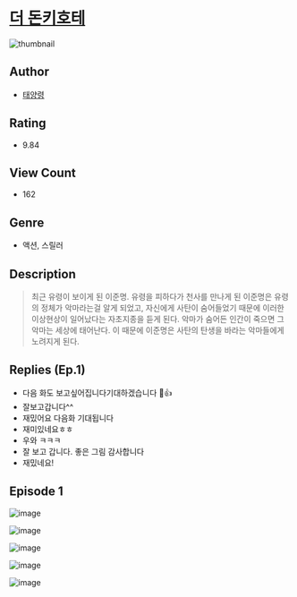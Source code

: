 # [더 돈키호테](https://comic.naver.com/challenge/list?titleId=810620)
![thumbnail](https://image-comic.pstatic.net/user_contents_data/challenge_comic/2023/05/24/366102/upload_7089851333459850041_480x623.jpeg)

## Author
- [태양령](https://comic.naver.com/artistTitle?id=366102)

## Rating
- 9.84

## View Count
- 162

## Genre
- 액션, 스릴러

## Description
> 최근 유령이 보이게 된 이준명. 유령을 피하다가 천사를 만나게 된 이준명은 유령의 정체가 악마라는걸 알게 되었고, 자신에게 사탄이 숨어들었기 때문에 이러한 이상현상이 일어났다는 자초지종을 듣게 된다. 악마가 숨어든 인간이 죽으면 그 악마는 세상에 태어난다. 이 때문에 이준명은 사탄의 탄생을 바라는 악마들에게 노려지게 된다.

## Replies (Ep.1)
- 다음 화도 보고싶어집니다기대하겠습니다 💯👍
- 잘보고갑니다^^
- 재밌어요 다음화 기대됩니다
- 재미있네요ㅎㅎ
- 우와 ㅋㅋㅋ
- 잘 보고 갑니다. 좋은 그림 감사합니다
- 재밌네요!

## Episode 1
![image](https://image-comic.pstatic.net/user_contents_data/challenge_comic/2023/05/24/366102/upload_3762585076705276471.jpeg)

![image](https://image-comic.pstatic.net/user_contents_data/challenge_comic/2023/05/24/366102/upload_7377569337209665378.jpeg)

![image](https://image-comic.pstatic.net/user_contents_data/challenge_comic/2023/05/24/366102/upload_3630807724124876857.jpeg)

![image](https://image-comic.pstatic.net/user_contents_data/challenge_comic/2023/05/24/366102/upload_4136103478885180209.jpeg)

![image](https://image-comic.pstatic.net/user_contents_data/challenge_comic/2023/05/24/366102/upload_3690760802453762355.jpeg)
